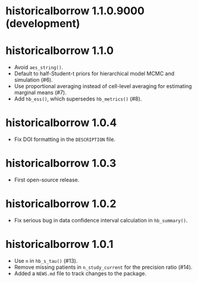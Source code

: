 # historicalborrow 1.1.0.9000 (development)



# historicalborrow 1.1.0

* Avoid `aes_string()`.
* Default to half-Student-t priors for hierarchical model MCMC and simulation (#6).
* Use proportional averaging instead of cell-level averaging for estimating marginal means (#7).
* Add `hb_ess()`, which supersedes `hb_metrics()` (#8).

# historicalborrow 1.0.4

* Fix DOI formatting in the `DESCRIPTION` file.

# historicalborrow 1.0.3

* First open-source release.

# historicalborrow 1.0.2

* Fix serious bug in data confidence interval calculation in `hb_summary()`.

# historicalborrow 1.0.1

* Use `n` in `hb_s_tau()` (#13).
* Remove missing patients in `n_study_current` for the precision ratio (#14).
* Added a `NEWS.md` file to track changes to the package.
